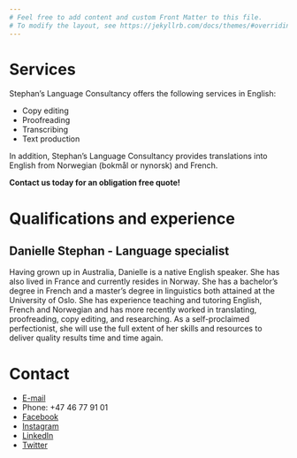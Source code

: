 ```yaml
---
# Feel free to add content and custom Front Matter to this file.
# To modify the layout, see https://jekyllrb.com/docs/themes/#overriding-theme-defaults
---
```

# Services
Stephan’s Language Consultancy offers the following services in English:
* Copy editing
* Proofreading
* Transcribing
* Text production

In addition, Stephan’s Language Consultancy provides translations into English from Norwegian (bokmål or nynorsk) and French.

**Contact us today for an obligation free quote!**

# Qualifications and experience

## Danielle Stephan - Language specialist
Having grown up in Australia, Danielle is a native English speaker. She has also lived in France and currently resides in Norway. She has a bachelor’s degree in French and a master’s degree in linguistics both attained at the University of Oslo. She has experience teaching and tutoring English, French and Norwegian and has more recently worked in translating, proofreading, copy editing, and researching. As a self-proclaimed perfectionist, she will use the full extent of her skills and resources to deliver quality results time and time again.

# Contact
- [E-mail](mailto:danielle@slconsultancy.no)
- Phone: +47 46 77 91 01
- [Facebook](https://www.facebook.com/slconsultancy.no)
- [Instagram](https://www.instagram.com/slconsultancy.no)
- [LinkedIn](https://www.linkedin.com/company/stephan-s-language-consultancy/about/)
- [Twitter](https://twitter.com/slconsultancy3)